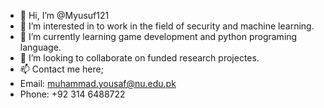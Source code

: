- 👋 Hi, I’m @Myusuf121
- 👀 I’m interested in to work in the field of security and machine learning.
- 🌱 I’m currently learning game development and python programing language.
- 💞️ I’m looking to collaborate on funded research projectes.
- 📫 Contact me here;
- Email: muhammad.yousaf@nu.edu.pk
- Phone: +92 314 6488722

<!---
Myusuf121/Myusuf121 is a ✨ special ✨ repository because its `README.md` (this file) appears on your GitHub profile.
You can click the Preview link to take a look at your changes.
--->
